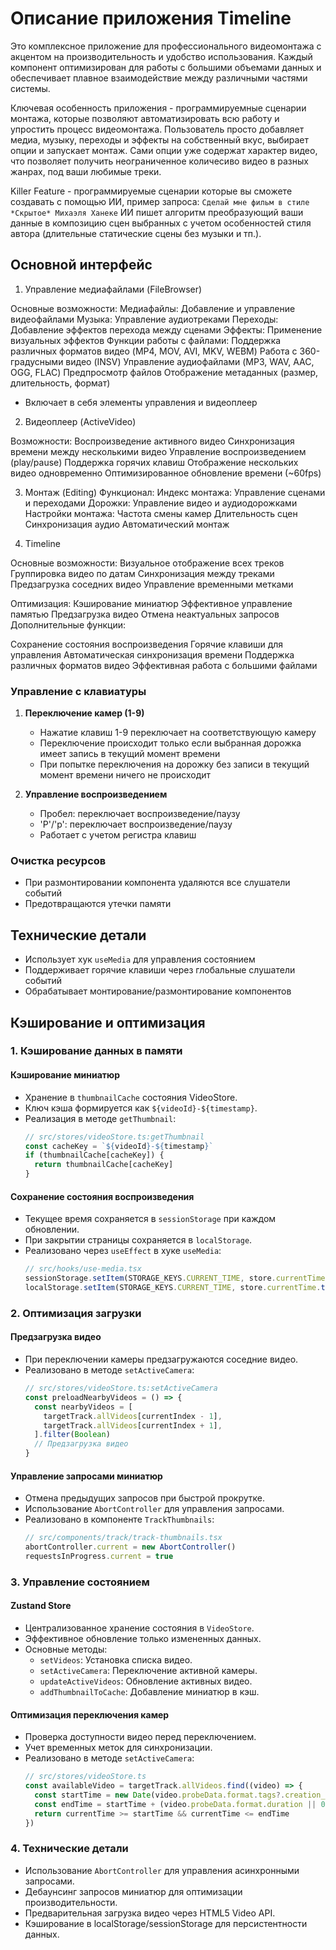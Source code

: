# Описание приложения Timeline

Это комплексное приложение для профессионального видеомонтажа с акцентом на производительность и удобство использования. Каждый компонент оптимизирован для работы с большими объемами данных и обеспечивает плавное взаимодействие между различными частями системы.

Ключевая особенность приложения - программируемные сценарии монтажа, которые позволяют автоматизировать всю работу и упростить процесс видеомонтажа. Пользователь просто добавляет медиа, музыку, переходы и эффекты на собственный вкус, выбирает опции и запускает монтаж.
Сами опции уже содержат характер видео, что позволяет получить неограниченное количесиво видео в разных жанрах, под ваши любимые треки.

Killer Feature - программируемые сценарии которые вы сможете создавать с помощью ИИ, пример запроса:
`Сделай мне фильм в стиле *Скрытое* Михаэля Ханеке`
ИИ пишет алгоритм преобразующий ваши данные в композицию сцен выбранных с учетом особенностей стиля автора (длительные статические сцены без музыки и тп.).

## Основной интерфейс

1. Управление медиафайлами (FileBrowser)

Основные возможности:
Медиафайлы: Добавление и управление видеофайлами
Музыка: Управление аудиотреками
Переходы: Добавление эффектов перехода между сценами
Эффекты: Применение визуальных эффектов
Функции работы с файлами:
Поддержка различных форматов видео (MP4, MOV, AVI, MKV, WEBM)
Работа с 360-градусными видео (INSV)
Управление аудиофайлами (MP3, WAV, AAC, OGG, FLAC)
Предпросмотр файлов
Отображение метаданных (размер, длительность, формат)
   - Включает в себя элементы управления и видеоплеер

2. Видеоплеер (ActiveVideo)

Возможности:
Воспроизведение активного видео
Синхронизация времени между несколькими видео
Управление воспроизведением (play/pause)
Поддержка горячих клавиш
Отображение нескольких видео одновременно
Оптимизированное обновление времени (~60fps)

3. Монтаж (Editing)
Функционал:
Индекс монтажа: Управление сценами и переходами
Дорожки: Управление видео и аудиодорожками
Настройки монтажа:
Частота смены камер
Длительность сцен
Синхронизация аудио
Автоматический монтаж

4. Timeline

Основные возможности:
Визуальное отображение всех треков
Группировка видео по датам
Синхронизация между треками
Предзагрузка соседних видео
Управление временными метками

Оптимизация:
Кэширование миниатюр
Эффективное управление памятью
Предзагрузка видео
Отмена неактуальных запросов
Дополнительные функции:

Сохранение состояния воспроизведения
Горячие клавиши для управления
Автоматическая синхронизация времени
Поддержка различных форматов видео
Эффективная работа с большими файлами



### Управление с клавиатуры
1. **Переключение камер (1-9)**
   - Нажатие клавиш 1-9 переключает на соответствующую камеру
   - Переключение происходит только если выбранная дорожка имеет запись в текущий момент времени
   - При попытке переключения на дорожку без записи в текущий момент времени ничего не происходит

2. **Управление воспроизведением**
   - Пробел: переключает воспроизведение/паузу
   - 'P'/'p': переключает воспроизведение/паузу
   - Работает с учетом регистра клавиш

### Очистка ресурсов
- При размонтировании компонента удаляются все слушатели событий
- Предотвращаются утечки памяти

## Технические детали
- Использует хук `useMedia` для управления состоянием
- Поддерживает горячие клавиши через глобальные слушатели событий
- Обрабатывает монтирование/размонтирование компонентов

## Кэширование и оптимизация

### 1. Кэширование данных в памяти

#### Кэширование миниатюр
- Хранение в `thumbnailCache` состояния VideoStore.
- Ключ кэша формируется как `${videoId}-${timestamp}`.
- Реализация в методе `getThumbnail`:
  ```typescript
  // src/stores/videoStore.ts:getThumbnail
  const cacheKey = `${videoId}-${timestamp}`
  if (thumbnailCache[cacheKey]) {
    return thumbnailCache[cacheKey]
  }
  ```

#### Сохранение состояния воспроизведения
- Текущее время сохраняется в `sessionStorage` при каждом обновлении.
- При закрытии страницы сохраняется в `localStorage`.
- Реализовано через `useEffect` в хуке `useMedia`:
  ```typescript
  // src/hooks/use-media.tsx
  sessionStorage.setItem(STORAGE_KEYS.CURRENT_TIME, store.currentTime.toString())
  localStorage.setItem(STORAGE_KEYS.CURRENT_TIME, store.currentTime.toString())
  ```

### 2. Оптимизация загрузки

#### Предзагрузка видео
- При переключении камеры предзагружаются соседние видео.
- Реализовано в методе `setActiveCamera`:
  ```typescript
  // src/stores/videoStore.ts:setActiveCamera
  const preloadNearbyVideos = () => {
    const nearbyVideos = [
      targetTrack.allVideos[currentIndex - 1],
      targetTrack.allVideos[currentIndex + 1],
    ].filter(Boolean)
    // Предзагрузка видео
  }
  ```

#### Управление запросами миниатюр
- Отмена предыдущих запросов при быстрой прокрутке.
- Использование `AbortController` для управления запросами.
- Реализовано в компоненте `TrackThumbnails`:
  ```typescript
  // src/components/track/track-thumbnails.tsx
  abortController.current = new AbortController()
  requestsInProgress.current = true
  ```

### 3. Управление состоянием

#### Zustand Store
- Централизованное хранение состояния в `VideoStore`.
- Эффективное обновление только измененных данных.
- Основные методы:
  - `setVideos`: Установка списка видео.
  - `setActiveCamera`: Переключение активной камеры.
  - `updateActiveVideos`: Обновление активных видео.
  - `addThumbnailToCache`: Добавление миниатюр в кэш.

#### Оптимизация переключения камер
- Проверка доступности видео перед переключением.
- Учет временных меток для синхронизации.
- Реализовано в методе `setActiveCamera`:
  ```typescript
  // src/stores/videoStore.ts
  const availableVideo = targetTrack.allVideos.find((video) => {
    const startTime = new Date(video.probeData.format.tags?.creation_time || 0).getTime() / 1000
    const endTime = startTime + (video.probeData.format.duration || 0)
    return currentTime >= startTime && currentTime <= endTime
  })
  ```

### 4. Технические детали
- Использование `AbortController` для управления асинхронными запросами.
- Дебаунсинг запросов миниатюр для оптимизации производительности.
- Предварительная загрузка видео через HTML5 Video API.
- Кэширование в localStorage/sessionStorage для персистентности данных.
